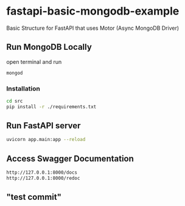 # fastapi-basic-mongodb-example
Basic Structure for FastAPI that uses Motor (Async MongoDB Driver)

## Run MongoDB Locally
open terminal and run
```bash
mongod
```

### Installation

```bash
cd src
pip install -r ./requirements.txt
```

## Run FastAPI server

```bash
uvicorn app.main:app --reload
```


## Access Swagger Documentation
```bash
http://127.0.0.1:8000/docs
http://127.0.0.1:8000/redoc
```
## "test commit"
